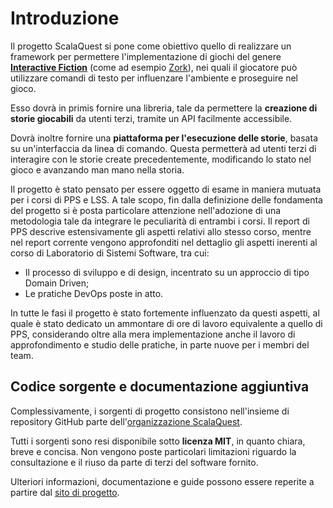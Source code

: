 # Introduzione

<!-- Parlare della consegna di progetto, cosa è stato aggiunto allo scopo di
integrare LSS. Panoramica molto generale; accenno alla licenza di progetto
(MIT) -->

Il progetto ScalaQuest si pone come obiettivo quello di realizzare un framework
per permettere l'implementazione di giochi del genere
**[Interactive Fiction](https://en.wikipedia.org/wiki/Interactive_fiction)**
(come ad esempio [Zork](https://en.wikipedia.org/wiki/Zork)), nei quali il
giocatore può utilizzare comandi di testo per influenzare l'ambiente e
proseguire nel gioco.

Esso dovrà in primis fornire una libreria, tale da permettere la **creazione di
storie giocabili** da utenti terzi, tramite un API facilmente accessibile.

Dovrà inoltre fornire una **piattaforma per l'esecuzione delle storie**, basata
su un'interfaccia da linea di comando. Questa permetterà ad utenti terzi di
interagire con le storie create precedentemente, modificando lo stato nel gioco
e avanzando man mano nella storia.

Il progetto è stato pensato per essere oggetto di esame in maniera mutuata per i
corsi di PPS e LSS. A tale scopo, fin dalla definizione delle fondamenta del
progetto si è posta particolare attenzione nell'adozione di una metodologia tale
da integrare le peculiarità di entrambi i corsi. Il report di PPS descrive
estensivamente gli aspetti relativi allo stesso corso, mentre nel report
corrente vengono approfonditi nel dettaglio gli aspetti inerenti al corso di
Laboratorio di Sistemi Software, tra cui:

- Il processo di sviluppo e di design, incentrato su un approccio di tipo Domain
  Driven;
- Le pratiche DevOps poste in atto.

In tutte le fasi il progetto è stato fortemente influenzato da questi aspetti,
al quale è stato dedicato un ammontare di ore di lavoro equivalente a quello di
PPS, considerando oltre alla mera implementazione anche il lavoro di
approfondimento e studio delle pratiche, in parte nuove per i membri del team.

## Codice sorgente e documentazione aggiuntiva

Complessivamente, i sorgenti di progetto consistono nell'insieme di repository
GitHub parte dell'[organizzazione ScalaQuest](https://github.com/scalaquest).

Tutti i sorgenti sono resi disponibile sotto **licenza MIT**, in quanto chiara,
breve e concisa. Non vengono poste particolari limitazioni riguardo la
consultazione e il riuso da parte di terzi del software fornito.

Ulteriori informazioni, documentazione e guide possono essere reperite a partire
dal [sito di progetto](https://scalaquest.github.io/PPS-19-ScalaQuest).
